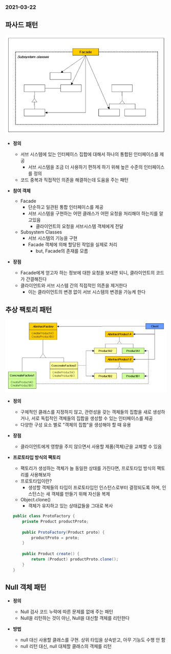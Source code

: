 ### 2021-03-22

## 파사드 패턴
![facade](../image/facade_2021_03_22.PNG)
- __정의__
    - 서브 시스템에 있는 인터페이스 집합에 대해서 하나의 통합된 인터페이스를 제공
        - 서브 시스템을 조금 더 사용하기 편하게 하기 위해 높은 수준의 인터페이스를 정의
    - 코드 중복과 직접적인 의존을 해결하는데 도움을 주는 패턴

- __참여 객체__
    - Facade
        - 단순하고 일관된 통합 인터페이스를 제공
        - 서브 시스템을 구현하는 어떤 클래스가 어떤 요청을 처리해야 하는지를 알고있음
            - 클라이언트의 요청을 서브시스템 객체에게 전달
    - Subsystem Classes
        - 서브 시스템의 기능을 구현
        - Facade 객체에 의해 할당된 작업을 실제로 처리
            - but, Facade의 존재를 모름

- __장점__
    - Facade에게 얻고자 하는 정보에 대한 요청을 보내면 되니, 클라이언트의 코드가 간결해진다
    - 클라이언트와 서브 시스템 간의 직접적인 의존을 제거한다
        - 이는 클라이언트의 변경 없이 서브 시스템의 변경을 가능케 한다
        
## 추상 팩토리 패턴
![facade](../image/abstract_factory_2021_03_22.jpg)
- __정의__
    - 구체적인 클래스를 지정하지 않고, 관련성을 갖는 객체들의 집합을 새로 생성하거나, 서로 독립적인 객체들의 집합을 생성할 수 있는 인터페이스를 제공
    - 다양한 구성 요소 별로 "객체의 집합"을 생성해야 할 때 유용
    
- __장점__
    - 클라이언트에게 영향을 주지 않으면서 사용할 제품(객체)군을 교체할 수 있음

- __프로토타입 방식의 팩토리__
    - 팩토리가 생성하는 객체가 늘 동일한 상태를 가진다면, 프로토타입 방식의 팩토리를 사용해보자
    - 프로토타입이란?
        - 생성할 객체들의 타입이 프로토타입인 인스턴스로부터 결정되도록 하며, 인스턴스는 새 객체를 만들기 위해 자신을 복제
    - Object.clone()
        - 객체가 유지하고 있는 상태값들을 그대로 복사
    ``` Java
    public class ProtoFactory {
        private Product productProto;
        
        public ProtoFactory(Product proto) {
            productProto = proto;
        }
  
        public Product create() {
            return (Product) productProto.clone();
        }
    }
    ```
  
## Null 객체 패턴
- __정의__
    - Null 검사 코드 누락에 따른 문제를 없애 주는 패턴
    - Null을 리턴하는 것이 아닌, Null을 대신할 객체를 리턴한다

- __방법__
    - null 대신 사용할 클래스를 구현. 상위 타입을 상속받고, 아무 기능도 수행 안 함
    - null 리턴 대신, null 대체할 클래스의 객체를 리턴
    